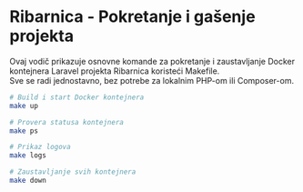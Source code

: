 # Ribarnica - Pokretanje i gašenje projekta

Ovaj vodič prikazuje osnovne komande za pokretanje i zaustavljanje Docker kontejnera Laravel projekta Ribarnica koristeći Makefile.  
Sve se radi jednostavno, bez potrebe za lokalnim PHP-om ili Composer-om.

```bash
# Build i start Docker kontejnera
make up

# Provera statusa kontejnera
make ps

# Prikaz logova
make logs

# Zaustavljanje svih kontejnera
make down

